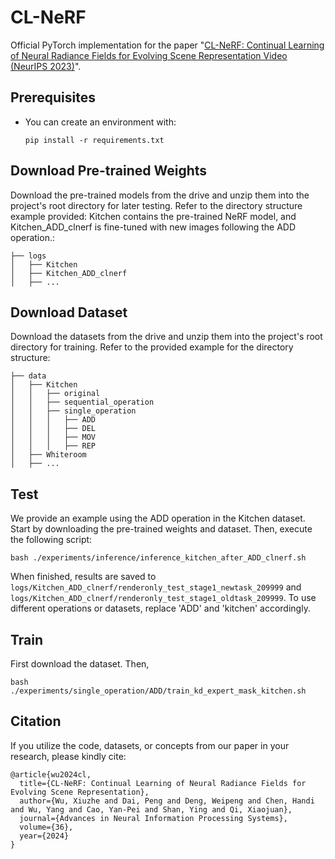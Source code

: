 # CL-NeRF
Official PyTorch implementation for the paper "[CL-NeRF: Continual Learning of Neural Radiance Fields for Evolving Scene Representation Video (NeurIPS 2023)](https://arxiv.org/pdf/2309.04814.pdf)".<br/>

## Prerequisites
- You can create an environment with:
    ```
    pip install -r requirements.txt
    ```

## Download Pre-trained Weights
 Download the pre-trained models from the drive and unzip them into the project's root directory for later testing. Refer to the directory structure example provided: Kitchen contains the pre-trained NeRF model, and Kitchen_ADD_clnerf is fine-tuned with new images following the ADD operation.:
```
├── logs 
│   ├── Kitchen
│   ├── Kitchen_ADD_clnerf
│   ├── ...
```

## Download Dataset
 Download the datasets from the drive and unzip them into the project's root directory for training. Refer to the provided example for the directory structure:
```
├── data 
│   ├── Kitchen
│   │   ├── original
│   │   ├── sequential_operation
│   │   ├── single_operation
│   │   │   ├── ADD
│   │   │   ├── DEL
│   │   │   ├── MOV
│   │   │   ├── REP
│   ├── Whiteroom 
│   ├── ...
```

## Test
We provide an example using the ADD operation in the Kitchen dataset. Start by downloading the pre-trained weights and dataset. Then, execute the following script: 
```
bash ./experiments/inference/inference_kitchen_after_ADD_clnerf.sh
```
When finished, results are saved to `logs/Kitchen_ADD_clnerf/renderonly_test_stage1_newtask_209999` and `logs/Kitchen_ADD_clnerf/renderonly_test_stage1_oldtask_209999`. To use different operations or datasets, replace 'ADD' and 'kitchen' accordingly.

## Train
First download the dataset. Then,
```
bash ./experiments/single_operation/ADD/train_kd_expert_mask_kitchen.sh
```

## Citation
If you utilize the code, datasets, or concepts from our paper in your research, please kindly cite:
```
@article{wu2024cl,
  title={CL-NeRF: Continual Learning of Neural Radiance Fields for Evolving Scene Representation},
  author={Wu, Xiuzhe and Dai, Peng and Deng, Weipeng and Chen, Handi and Wu, Yang and Cao, Yan-Pei and Shan, Ying and Qi, Xiaojuan},
  journal={Advances in Neural Information Processing Systems},
  volume={36},
  year={2024}
}
```

